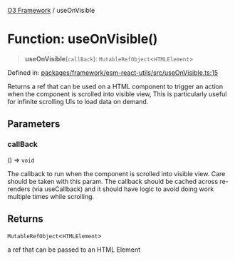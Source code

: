 [O3 Framework](../API.md) / useOnVisible

# Function: useOnVisible()

> **useOnVisible**(`callBack`): `MutableRefObject`\<`HTMLElement`\>

Defined in: [packages/framework/esm-react-utils/src/useOnVisible.ts:15](https://github.com/habeshabro/openmrs-esm-core/blob/main/packages/framework/esm-react-utils/src/useOnVisible.ts#L15)

Returns a ref that can be used on a HTML component to trigger
an action when the component is scrolled into visible view,
This is particularly useful for infinite scrolling UIs to load data on demand.

## Parameters

### callBack

() => `void`

The callback to run when the component is scrolled into visible view.
  Care should be taken with this param. The callback should
  be cached across re-renders (via useCallback) and it should have
  logic to avoid doing work multiple times while scrolling.

## Returns

`MutableRefObject`\<`HTMLElement`\>

a ref that can be passed to an HTML Element
